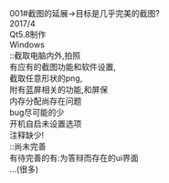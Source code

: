 001#截图的延展->目标是几乎完美的截图?<br>
2017/4  <br>
Qt5.8制作<br>
Windows<br>
::截取电脑内外,拍照<br>
有应有的截图功能和软件设置,<br>
截取任意形状的png,<br>
附有蓝屏相关的功能,和屏保<br>
内存分配尚存在问题<br>
bug尽可能的少<br>
开机自启未设置选项<br>
注释缺少!<br>
::尚未完善<br>
有待完善的有:为答辩而存在的ui界面<br>
...(很多)<br>
